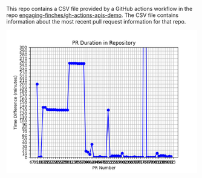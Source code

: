 This repo contains a CSV file provided by a GitHub actions workflow in the repo [engaging-finches/gh-actions-apis-demo](https://github.com/engaging-finches/gh-actions-apis-demo). The CSV file contains information about the most recent pull request information for that repo.

![alt text](https://github.com/engaging-finches/demo-pr-data/blob/main/graphs/pr_duration_plot.png?raw=true)